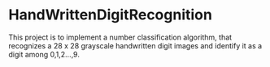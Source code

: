 # HandWrittenDigitRecognition
This project is to implement a number classification algorithm, that recognizes a 28 x 28 grayscale handwritten digit images and identify it as a digit among 0,1,2…,9.
